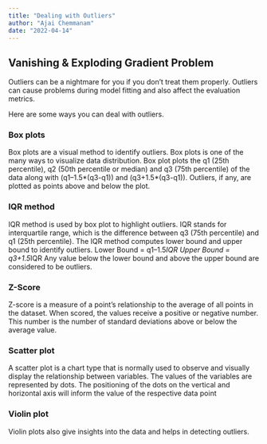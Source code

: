 ```yaml
---
title: "Dealing with Outliers"
author: "Ajai Chemmanam"
date: "2022-04-14"
---
```


## Vanishing & Exploding Gradient Problem

Outliers can be a nightmare for you if you don’t treat them properly. Outliers can cause problems during model fitting and also affect the evaluation metrics.

Here are some ways you can deal with outliers.

### Box plots

Box plots are a visual method to identify outliers. Box plots is one of the many ways to visualize data distribution.
Box plot plots the q1 (25th percentile), q2 (50th percentile or median) and q3 (75th percentile) of the data along with (q1–1.5*(q3-q1)) and (q3+1.5*(q3-q1)). Outliers, if any, are plotted as points above and below the plot.

### IQR method

IQR method is used by box plot to highlight outliers. IQR stands for interquartile range, which is the difference between q3 (75th percentile) and q1 (25th percentile). The IQR method computes lower bound and upper bound to identify outliers.
Lower Bound = q1–1.5*IQR
Upper Bound = q3+1.5*IQR
Any value below the lower bound and above the upper bound are considered to be outliers.

### Z-Score

Z-score is a measure of a point’s relationship to the average of all points in the dataset. When scored, the values receive a positive or negative number. This number is the number of standard deviations above or below the average value.

### Scatter plot

A scatter plot is a chart type that is normally used to observe and visually display the relationship between variables. The values of the variables are represented by dots. The positioning of the dots on the vertical and horizontal axis will inform the value of the respective data point

### Violin plot

Violin plots also give insights into the data and helps in detecting outliers.

